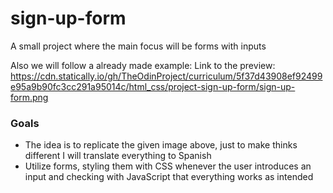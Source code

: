 # sign-up-form
A small project where the main focus will be forms with inputs

Also we will follow a already made example:
Link to the preview: 
https://cdn.statically.io/gh/TheOdinProject/curriculum/5f37d43908ef92499e95a9b90fc3cc291a95014c/html_css/project-sign-up-form/sign-up-form.png

### Goals

- The idea is to replicate the given image above, just to make thinks different I will translate everything to Spanish
- Utilize forms, styling them with CSS whenever the user introduces an input and checking with JavaScript that everything works as intended